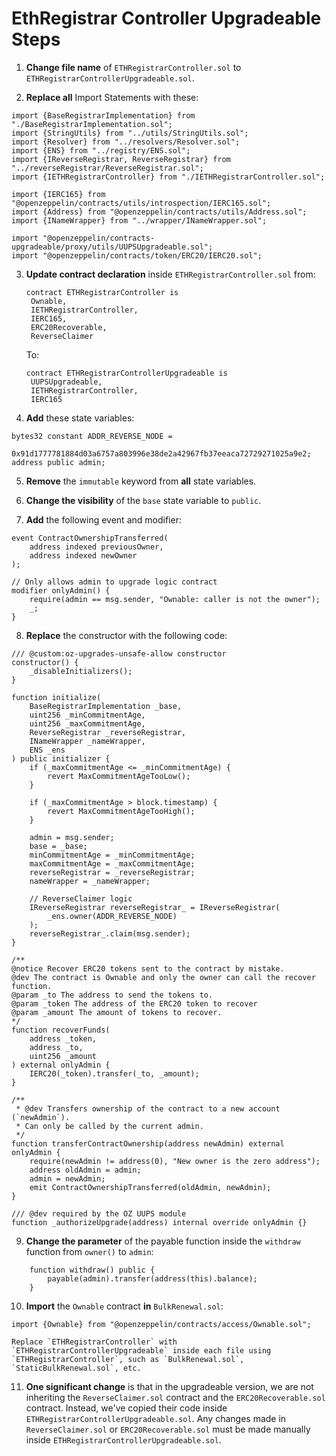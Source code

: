 # EthRegistrar Controller Upgradeable Steps

1. **Change file name** of `ETHRegistrarController.sol` to `ETHRegistrarControllerUpgradeable.sol`.

2. **Replace all** Import Statements with these:

```solidity
import {BaseRegistrarImplementation} from "./BaseRegistrarImplementation.sol";
import {StringUtils} from "../utils/StringUtils.sol";
import {Resolver} from "../resolvers/Resolver.sol";
import {ENS} from "../registry/ENS.sol";
import {IReverseRegistrar, ReverseRegistrar} from "../reverseRegistrar/ReverseRegistrar.sol";
import {IETHRegistrarController} from "./IETHRegistrarController.sol";

import {IERC165} from "@openzeppelin/contracts/utils/introspection/IERC165.sol";
import {Address} from "@openzeppelin/contracts/utils/Address.sol";
import {INameWrapper} from "../wrapper/INameWrapper.sol";

import "@openzeppelin/contracts-upgradeable/proxy/utils/UUPSUpgradeable.sol";
import "@openzeppelin/contracts/token/ERC20/IERC20.sol";
```

3. **Update contract declaration** inside `ETHRegistrarController.sol` from:

   ```solidity
   contract ETHRegistrarController is
    Ownable,
    IETHRegistrarController,
    IERC165,
    ERC20Recoverable,
    ReverseClaimer
   ```

   To:

   ```solidity
   contract ETHRegistrarControllerUpgradeable is
    UUPSUpgradeable,
    IETHRegistrarController,
    IERC165
   ```

4. **Add** these state variables:

```solidity
bytes32 constant ADDR_REVERSE_NODE =
    0x91d1777781884d03a6757a803996e38de2a42967fb37eeaca72729271025a9e2;
address public admin;
```

5. **Remove** the `immutable` keyword from **all** state variables.

6. **Change the visibility** of the `base` state variable to `public`.

7. **Add** the following event and modifier:

```solidity
event ContractOwnershipTransferred(
    address indexed previousOwner,
    address indexed newOwner
);

// Only allows admin to upgrade logic contract
modifier onlyAdmin() {
    require(admin == msg.sender, "Ownable: caller is not the owner");
    _;
}
```

8. **Replace** the constructor with the following code:

```solidity
/// @custom:oz-upgrades-unsafe-allow constructor
constructor() {
    _disableInitializers();
}

function initialize(
    BaseRegistrarImplementation _base,
    uint256 _minCommitmentAge,
    uint256 _maxCommitmentAge,
    ReverseRegistrar _reverseRegistrar,
    INameWrapper _nameWrapper,
    ENS _ens
) public initializer {
    if (_maxCommitmentAge <= _minCommitmentAge) {
        revert MaxCommitmentAgeTooLow();
    }

    if (_maxCommitmentAge > block.timestamp) {
        revert MaxCommitmentAgeTooHigh();
    }

    admin = msg.sender;
    base = _base;
    minCommitmentAge = _minCommitmentAge;
    maxCommitmentAge = _maxCommitmentAge;
    reverseRegistrar = _reverseRegistrar;
    nameWrapper = _nameWrapper;

    // ReverseClaimer logic
    IReverseRegistrar reverseRegistrar_ = IReverseRegistrar(
        _ens.owner(ADDR_REVERSE_NODE)
    );
    reverseRegistrar_.claim(msg.sender);
}

/**
@notice Recover ERC20 tokens sent to the contract by mistake.
@dev The contract is Ownable and only the owner can call the recover function.
@param _to The address to send the tokens to.
@param _token The address of the ERC20 token to recover
@param _amount The amount of tokens to recover.
*/
function recoverFunds(
    address _token,
    address _to,
    uint256 _amount
) external onlyAdmin {
    IERC20(_token).transfer(_to, _amount);
}

/**
 * @dev Transfers ownership of the contract to a new account (`newAdmin`).
 * Can only be called by the current admin.
 */
function transferContractOwnership(address newAdmin) external onlyAdmin {
    require(newAdmin != address(0), "New owner is the zero address");
    address oldAdmin = admin;
    admin = newAdmin;
    emit ContractOwnershipTransferred(oldAdmin, newAdmin);
}

/// @dev required by the OZ UUPS module
function _authorizeUpgrade(address) internal override onlyAdmin {}
```

9. **Change the parameter** of the payable function inside the `withdraw` function from `owner()` to `admin`:

```solidity
    function withdraw() public {
        payable(admin).transfer(address(this).balance);
    }
```

10. **Import** the `Ownable` contract **in** `BulkRenewal.sol`:

```solidity
import {Ownable} from "@openzeppelin/contracts/access/Ownable.sol";

Replace `ETHRegistrarController` with `ETHRegistrarControllerUpgradeable` inside each file using `ETHRegistrarController`, such as `BulkRenewal.sol`, `StaticBulkRenewal.sol`, etc.

```

11. **One significant change** is that in the upgradeable version, we are not inheriting the `ReverseClaimer.sol` contract and the `ERC20Recoverable.sol` contract. Instead, we've copied their code inside `ETHRegistrarControllerUpgradeable.sol`. Any changes made in `ReverseClaimer.sol` or `ERC20Recoverable.sol` must be made manually inside `ETHRegistrarControllerUpgradeable.sol`.
